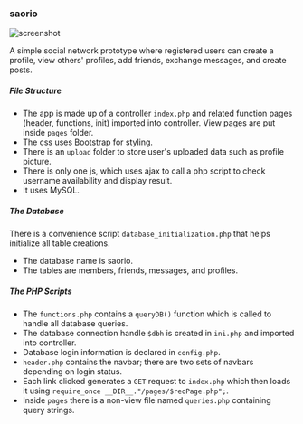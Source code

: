 ### saorio

![screenshot](.png)


A simple social network prototype where registered users can create a profile, view others' profiles, add friends, exchange messages, and create posts.

##### File Structure
- The app is made up of a controller `index.php` and related function pages (header, functions, init) imported into controller. View pages are put inside `pages` folder.  
- The css uses [Bootstrap](https://getbootstrap.com/) for styling.  
- There is an `upload` folder to store user's uploaded data such as profile picture.  
- There is only one js, which uses ajax to call a php script to check username availability and display result.  
- It uses MySQL. 

##### The Database
There is a convenience script `database_initialization.php` that helps initialize all table creations.

- The database name is saorio.
- The tables are members, friends, messages, and profiles.

##### The PHP Scripts
- The `functions.php` contains a `queryDB()` function which is called to handle all database queries.
- The database connection handle `$dbh` is created in `ini.php` and imported into controller.
- Database login information is declared in `config.php`.
- `header.php` contains the navbar; there are two sets of navbars depending on login status.
- Each link clicked generates a `GET` request to `index.php` which then loads it using `require_once __DIR__."/pages/$reqPage.php";`.
- Inside `pages` there is a non-view file named `queries.php` containing query strings.

 


